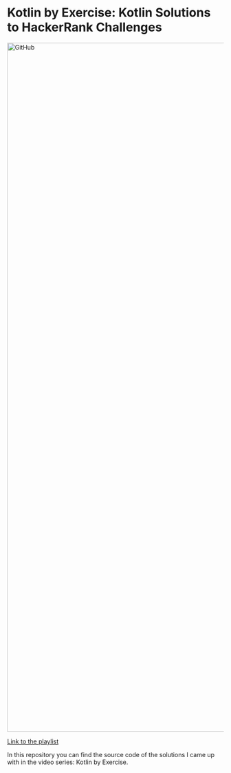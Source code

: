 # Kotlin by Exercise: Kotlin Solutions to HackerRank Challenges

<img width="1600" alt="GitHub" src="https://user-images.githubusercontent.com/4990386/103525933-15544200-4e91-11eb-9f24-b30229d5eed8.png">

[Link to the playlist](https://www.youtube.com/playlist?list=PLUT_3v6c6V02OOAiuH7a0yFl6z0yCDsir)

In this repository you can find the source code of the solutions I came up with in the video series: Kotlin by Exercise.
